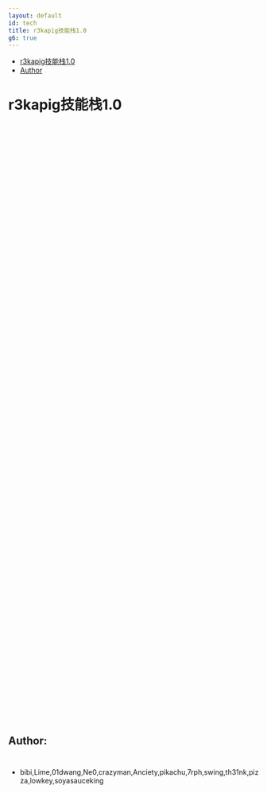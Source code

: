 ```yaml
---
layout: default
id: tech
title: r3kapig技能栈1.0
g6: true
---
```


* [r3kapig技能栈1.0](#r3kapig技能栈10)
* [Author](#author)

# r3kapig技能栈1.0

<div id="container_tree" style="height: 1200px"></div>

## Author:<br><br>

* bibi,Lime,01dwang,Ne0,crazyman,Anciety,pikachu,7rph,swing,th31nk,pizza,lowkey,soyasauceking
